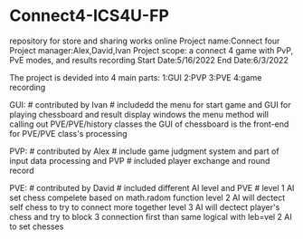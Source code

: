 # Connect4-ICS4U-FP
repository for store and sharing works online
Project name:Connect four
Project manager:Alex,David,Ivan
Project scope: a connect 4 game with PvP, PvE modes, and results recording
Start Date:5/16/2022
End Date:6/3/2022

The project is devided into 4 main parts:
1:GUI
2:PVP
3:PVE
4:game recording


GUI: # contributed by Ivan
    # includedd the menu for start game and GUI for playing
    chessboard and result display windows
    the menu method will calling out PVE/PVE/history classes
    the GUI of chessboard is the front-end for PVE/PVE class's processing
    
    
PVP: # contributed by Alex
    # include game judgment system and part of input data processing and PVP
    # included player exchange and round record

PVE: # contributed by David
    # included different AI level  and PVE 
    # level 1 AI set chess compelete based on math.radom function
    level 2 AI will dectect self chess to try to connect more together 
    level 3 AI will dectect player's chess and try to block 3 connection first than same logical with leb=vel 2 AI to set chesses
               

